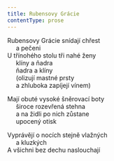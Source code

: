 ```yaml
---
title: Rubensovy Grácie
contentType: prose
---
```


Rubensovy Grácie snídají chřest  
     a pečeni  
U třínohého stolu tři nahé ženy  
     klíny a ňadra  
     ňadra a klíny  
     (olizují mastné prsty  
     a zhluboka zapíjejí vínem)

Mají obuté vysoké šněrovací boty  
     široce rozevřená stehna  
     a na židli po nich zůstane  
     upocený otisk

  

Vyprávějí o nocích stejně vlažných  
     a kluzkých  
A všichni bez dechu naslouchají
